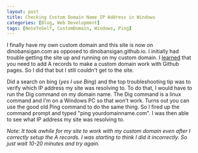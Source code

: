 ```yaml
---
layout: post
title: Checking Custom Domain Name IP Address in Windows
categories: [Blog, Web Development]
tags: [NoteToSelf, CustomDomain, Windows, Ping]
---
```


I finally have my own custom domain and this site is now on dinobansigan.com as opposed to dinobansigan.github.io. 
I initially had trouble getting the site up and running on my custom domain. I [learned](https://help.github.com/articles/setting-up-an-apex-domain/) that you need to add A records to make a custom 
domain work with Github pages. So I did that but I still couldn't get to the site. 

Did a search on bing (*yes I use Bing*) and the top troubleshooting tip was to verify which IP address my site was resolving to. 
To do that, I would have to run the Dig command on my domain name. The Dig command is a linux command and I'm on a Windows PC so that won't work.
Turns out you can use the good old Ping command to do the same thing. So I fired up the command prompt and typed "ping yourdomainname.com". 
I was then able to see what IP address my site was resolving to.

*Note: It took awhile for my site to work with my custom domain even after I correctly setup the A records. 
I was starting to think I did it incorrectly. So just wait 10-20 minutes and try again.*
